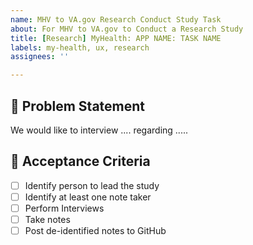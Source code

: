 ```yaml
---
name: MHV to VA.gov Research Conduct Study Task
about: For MHV to VA.gov to Conduct a Research Study
title: [Research] MyHealth: APP NAME: TASK NAME
labels: my-health, ux, research
assignees: ''

---
```


## :star2: Problem Statement
We would like to interview .... regarding .....

## :star2: Acceptance Criteria
- [ ] Identify person to lead the study
- [ ] Identify at least one note taker
- [ ] Perform Interviews
- [ ] Take notes
- [ ] Post de-identified notes to GitHub
